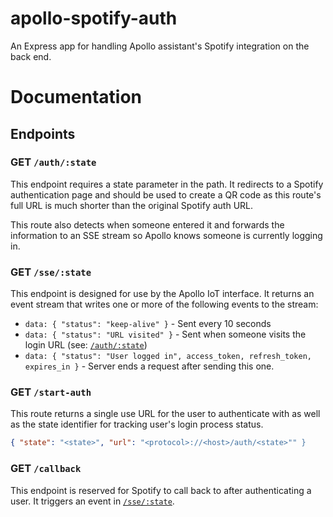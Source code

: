 # apollo-spotify-auth
An Express app for handling Apollo assistant's Spotify integration on the back end.

# Documentation
## Endpoints
### GET `/auth/:state`
This endpoint requires a state parameter in the path. It redirects to a Spotify authentication page and should be used to create a QR code as this route's full URL is much shorter than the original Spotify auth URL.

This route also detects when someone entered it and forwards the information to an SSE stream so Apollo knows someone is currently logging in.

### GET `/sse/:state`
This endpoint is designed for use by the Apollo IoT interface. It returns an event stream that writes one or more of the following events to the stream:
- ``data: { "status": "keep-alive" }`` - Sent every 10 seconds
- ``data: { "status": "URL visited" }`` - Sent when someone visits the login URL (see: [`/auth/:state`](#get-authstate))
- ``data: { "status": "User logged in", access_token, refresh_token, expires_in }`` - Server ends a request after sending this one.

### GET `/start-auth`
This route returns a single use URL for the user to authenticate with as well as the state identifier for tracking user's login process status.
```json
{ "state": "<state>", "url": "<protocol>://<host>/auth/<state>"" }
```

### GET `/callback`
This endpoint is reserved for Spotify to call back to after authenticating a user. It triggers an event in [`/sse/:state`](#get-ssestate).